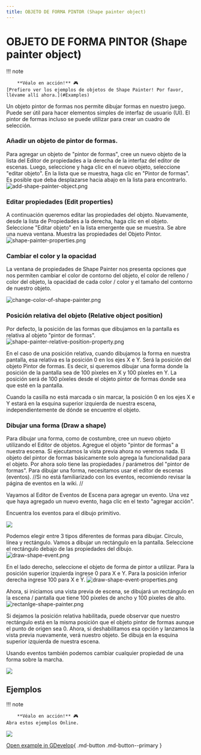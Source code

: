 ```yaml
---
title: OBJETO DE FORMA PINTOR (Shape painter object)
---
```

# OBJETO DE FORMA PINTOR (Shape painter object)

!!! note

        **Véalo en acción!** 🎮
    [Prefiero ver los ejemplos de objetos de Shape Painter! Por favor, llévame allí ahora.](#Examples)

Un objeto pintor de formas nos permite dibujar formas en nuestro juego. Puede ser útil para hacer elementos simples de interfaz de usuario (UI). El pintor de formas incluso se puede utilizar para crear un cuadro de selección.

### Añadir un objeto de pintor de formas.

Para agregar un objeto de "pintor de formas", cree un nuevo objeto de la lista del Editor de propiedades a la derecha de la interfaz del editor de escenas. Luego, seleccione y haga clic en el nuevo objeto, seleccione "editar objeto". En la lista que se muestra, haga clic en "Pintor de formas". Es posible que deba desplazarse hacia abajo en la lista para encontrarlo. ![add-shape-painter-object.png](/gdevelop5/objects/add-shape-painter-object.png)

### Editar propiedades (Edit properties)

A continuación queremos editar las propiedades del objeto. Nuevamente, desde la lista de Propiedades a la derecha, haga clic en el objeto. Seleccione "Editar objeto" en la lista emergente que se muestra. Se abre una nueva ventana. Muestra las propiedades del Objeto Pintor. ![shape-painter-properties.png](/gdevelop5/objects/shape-painter-properties.png)

### Cambiar el color y la opacidad

La ventana de propiedades de Shape Painter nos presenta opciones que nos permiten cambiar el color de contorno del objeto, el color de relleno / color del objeto, la opacidad de cada color / color y el tamaño del contorno de nuestro objeto.

![change-color-of-shape-painter.png](/gdevelop5/objects/change-color-of-shape-painter.png)

### Posición relativa del objeto (Relative object position)

Por defecto, la posición de las formas que dibujamos en la pantalla es relativa al objeto "pintor de formas". ![shape-painter-relative-position-property.png](/gdevelop5/objects/shape-painter-relative-position-property.png)

En el caso de una posición relativa, cuando dibujamos la forma en nuestra pantalla, esa relativa es la posición 0 en los ejes X e Y. Será la posición del objeto Pintor de formas. Es decir, si queremos dibujar una forma donde la posición de la pantalla sea de 100 píxeles en X y 100 píxeles en Y. La posición será de 100 píxeles desde el objeto pintor de formas donde sea que esté en la pantalla.

Cuando la casilla no está marcada o sin marcar, la posición 0 en los ejes X e Y estará en la esquina superior izquierda de nuestra escena, independientemente de dónde se encuentre el objeto.

### Dibujar una forma (Draw a shape)

Para dibujar una forma, como de costumbre, cree un nuevo objeto utilizando el Editor de objetos. Agregue el objeto "pintor de formas" a nuestra escena. Si ejecutamos la vista previa ahora no veremos nada. El objeto del pintor de formas básicamente solo agrega la funcionalidad para el objeto. Por ahora solo tiene las propiedades / parámetros del "pintor de formas". Para dibujar una forma, necesitamos usar el editor de escenas (eventos). //Si no está familiarizado con los eventos, recomiendo revisar la página de eventos en la wiki. //

Vayamos al Editor de Eventos de Escena para agregar un evento. Una vez que haya agregado un nuevo evento, haga clic en el texto "agregar acción".

Encuentra los eventos para el dibujo primitivo.

![](/gdevelop5/objects/primitivedrawingeventchoices.png)

Podemos elegir entre 3 tipos diferentes de formas para dibujar. Círculo, línea y rectángulo. Vamos a dibujar un rectángulo en la pantalla. Seleccione el rectángulo debajo de las propiedades del dibujo. ![draw-shape-event.png](/gdevelop5/objects/draw-shape-event.png)

En el lado derecho, seleccione el objeto de forma de pintor a utilizar. Para la posición superior izquierda ingrese 0 para X e Y. Para la posición inferior derecha ingrese 100 para X e Y. ![draw-shape-event-properties.png](/gdevelop5/objects/draw-shape-event-properties.png)

Ahora, si iniciamos una vista previa de escena, se dibujará un rectángulo en la escena / pantalla que tiene 100 píxeles de ancho y 100 píxeles de alto. ![rectanlge-shape-painter.png](/gdevelop5/objects/rectanlge-shape-painter.png)

Si dejamos la posición relativa habilitada, puede observar que nuestro rectángulo está en la misma posición que el objeto pintor de formas aunque el punto de origen sea 0. Ahora, si deshabilitamos esa opción y lanzamos la vista previa nuevamente, verá nuestro objeto. Se dibuja en la esquina superior izquierda de nuestra escena.

Usando eventos también podemos cambiar cualquier propiedad de una forma sobre la marcha.

![](/gdevelop5/objects/shapepaintereventsexample.png)

## Ejemplos

!!! note

        **Véalo en acción!** 🎮
    Abra estos ejemplos Online.

[![](/gdevelop5/objects/shapepainterobject.png)](https://editor.gdevelop.io/?project=example://advanced-shape-based-painter)

[Open example in GDevelop](https://editor.gdevelop.io/?project=example://advanced-shape-based-painter){ .md-button .md-button--primary }
